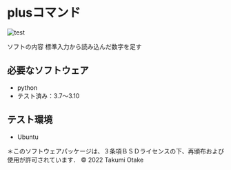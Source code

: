 # plusコマンド
![test](https://github.com/ohtaketakumi/robosys202x/actions/workflows/test.yml/badge.svg)

ソフトの内容
標準入力から読み込んだ数字を足す

## 必要なソフトウェア
* python
 * テスト済み：3.7～3.10

## テスト環境
* Ubuntu

＊このソフトウェアパッケージは、３条項ＢＳＤライセンスの下、再頒布および使用が許可されています．
© 2022 Takumi Otake

